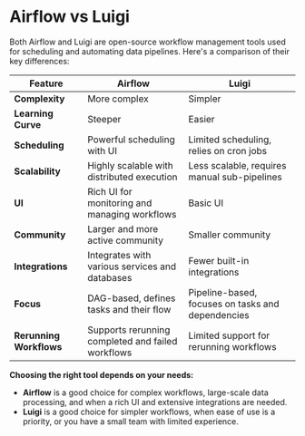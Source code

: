 # Airflow vs Luigi

Both Airflow and Luigi are open-source workflow management tools used for scheduling and automating data pipelines. Here's a comparison of their key differences:

| Feature                 | Airflow                                           | Luigi                                             |
| ----------------------- | ------------------------------------------------- | ------------------------------------------------- |
| **Complexity**          | More complex                                      | Simpler                                           |
| **Learning Curve**      | Steeper                                           | Easier                                            |
| **Scheduling**          | Powerful scheduling with UI                       | Limited scheduling, relies on cron jobs           |
| **Scalability**         | Highly scalable with distributed execution        | Less scalable, requires manual sub-pipelines      |
| **UI**                  | Rich UI for monitoring and managing workflows     | Basic UI                                          |
| **Community**           | Larger and more active community                  | Smaller community                                 |
| **Integrations**        | Integrates with various services and databases    | Fewer built-in integrations                       |
| **Focus**               | DAG-based, defines tasks and their flow           | Pipeline-based, focuses on tasks and dependencies |
| **Rerunning Workflows** | Supports rerunning completed and failed workflows | Limited support for rerunning workflows           |

**Choosing the right tool depends on your needs:**

- **Airflow** is a good choice for complex workflows, large-scale data processing, and when a rich UI and extensive integrations are needed.
- **Luigi** is a good choice for simpler workflows, when ease of use is a priority, or you have a small team with limited experience.
